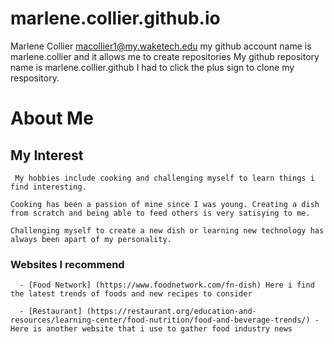 # marlene.collier.github.io
Marlene Collier macollier1@my.waketech.edu
my github account name is marlene.collier and it allows me to create repositories
My github repository name is marlene.collier.github
I had to click the plus sign to clone my respository. 

# About Me
## My Interest

     My hobbies include cooking and challenging myself to learn things i find interesting.

    Cooking has been a passion of mine since I was young. Creating a dish from scratch and being able to feed others is very satisying to me.

    Challenging myself to create a new dish or learning new technology has always been apart of my personality. 
    
### Websites I recommend 
      - [Food Network] (https://www.foodnetwork.com/fn-dish) Here i find the latest trends of foods and new recipes to consider
      
      - [Restaurant] (https://restaurant.org/education-and-resources/learning-center/food-nutrition/food-and-beverage-trends/) - Here is another website that i use to gather food industry news 
      
